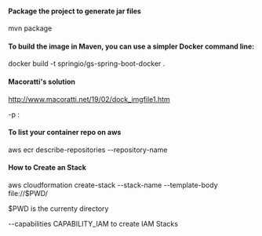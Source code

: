 #### Package the project to generate jar files 
mvn package

#### To build the image in Maven, you can use a simpler Docker command line:

docker build -t springio/gs-spring-boot-docker .

#### Macoratti's solution

http://www.macoratti.net/19/02/dock_imgfile1.htm

-p <your port>:<port exposed in container>

#### To list your container repo on aws

aws ecr describe-repositories --repository-name <your repo>

#### How to Create an Stack

aws cloudformation create-stack --stack-name <stack name> --template-body file://$PWD/<path on project>

$PWD is the currenty directory

--capabilities CAPABILITY_IAM to create IAM Stacks

